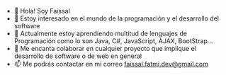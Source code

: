 - 👋 Hola! Soy Faissal
- 👀 Estoy interesado en el mundo de la programación y el desarrollo del software
- 🌱 Actualmente estoy aprendiendo multitud de lenguajes de Programación como lo son Java, C#, JavaScript, AJAX, BootStrap...
- 💞️ Me encanta colaborar en cualquier proyecto que implique el desarrollo de software o de web en general
- 📫 Me podrás contactar en mi correo faissal.fatmi.dev@gmail.com
